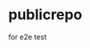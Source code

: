 # publicrepo
for e2e test











































































































































































































































































































































































































































































































































































































































































































































































































































































































































































































































































































































































































































































































































































































































































































































































































































































































































































































































































































































































































































































































































































































































































































































































































































































































































































































































































































































































































































































































































































































































































































































































































































































































































































































































































































































































































































































































































































































































































































































































































































































































































































































































































































































































































































































































































































































































